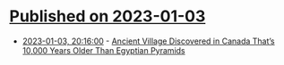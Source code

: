 # [Published on 2023-01-03](index.md)

* [2023-01-03, 20:16:00](https://soylentnews.org/article.pl?sid=23/01/02/1938252&from=rss) - [Ancient Village Discovered in Canada That’s 10,000 Years Older Than Egyptian Pyramids](https://soylentnews.org/article.pl?sid=23/01/02/1938252&from=rss)
